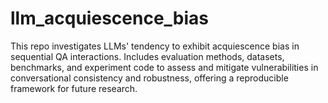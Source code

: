 # llm_acquiescence_bias
This repo investigates LLMs' tendency to exhibit acquiescence bias in sequential QA interactions. Includes evaluation methods, datasets, benchmarks, and experiment code to assess and mitigate vulnerabilities in conversational consistency and robustness, offering a reproducible framework for future research.


